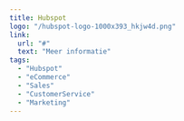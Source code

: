 ```yaml
---
title: Hubspot
logo: "/hubspot-logo-1000x393_hkjw4d.png"
link:
  url: "#"
  text: "Meer informatie"
tags:
  - "Hubspot"
  - "eCommerce"
  - "Sales"
  - "CustomerService"
  - "Marketing"
---
```

